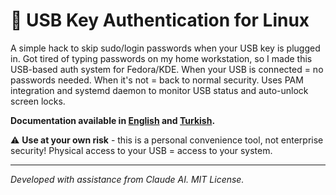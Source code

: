 # 🔐 USB Key Authentication for Linux

A simple hack to skip sudo/login passwords when your USB key is plugged in. Got tired of typing passwords on my home workstation, so I made this USB-based auth system for Fedora/KDE. When your USB is connected = no passwords needed. When it's not = back to normal security. Uses PAM integration and systemd daemon to monitor USB status and auto-unlock screen locks. 

**Documentation available in [English](guide-en.md) and [Turkish](guide-tr.md).** 

⚠️ **Use at your own risk** - this is a personal convenience tool, not enterprise security! Physical access to your USB = access to your system.

---

*Developed with assistance from Claude AI. MIT License.*
